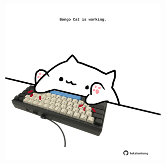 <!-- built at 27/01/2025, 18:00:42 UTC -->
<p align="center">
  <img width="500" height="500" src="./ReadmeImage.svg">
</p>
